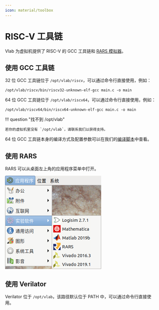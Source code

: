 ```yaml
---
icon: material/toolbox
---
```


# RISC-V 工具链

Vlab 为虚拟机提供了 RISC-V 的 GCC 工具链和 [RARS 模拟器][rars]。

  [rars]: https://github.com/TheThirdOne/rars

## 使用 GCC 工具链

32 位 GCC 工具链位于 `/opt/vlab/riscv`，可以通过命令行直接使用，例如：

```shell
/opt/vlab/riscv/bin/riscv32-unknown-elf-gcc main.c -o main
```

64 位 GCC 工具链位于 `/opt/vlab/riscv64`，可以通过命令行直接使用，例如：

```shell
/opt/vlab/riscv64/bin/riscv64-unknown-elf-gcc main.c -o main
```

!!! question "找不到 /opt/vlab"

    若你的虚拟机里没有 `/opt/vlab`，请联系我们以获得支持。

64 位 GCC 工具链本身的编译方式及配置参数可以在我们的[编译脚本](https://github.com/USTC-vlab/vlab-software/blob/master/riscv/build.sh)中查看。

## 使用 RARS

RARS 可以从桌面左上角的应用程序菜单中打开。

![Applications Menu](../images/apps-menu-rars.png)

## 使用 Verilator

Verilator 位于 `/opt/vlab`，该路径默认位于 PATH 中，可以通过命令行直接使用。
